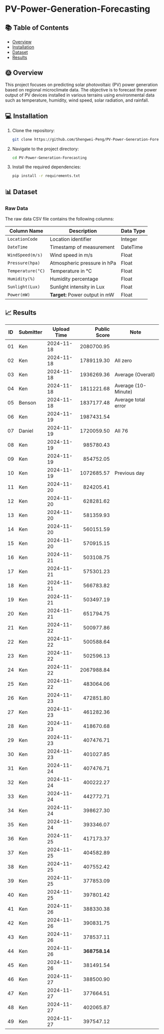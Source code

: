 # PV-Power-Generation-Forecasting

## 📚 Table of Contents
- [Overview](#Overview)
- [Installation](#Installation)
- [Dataset](#Dataset)
- [Results](#Results)

## 🌞 Overview
This project focuses on predicting solar photovoltaic (PV) power generation based on regional microclimate data. The objective is to forecast the power output of PV devices installed in various terrains using environmental data such as temperature, humidity, wind speed, solar radiation, and rainfall.

## 💻 Installation
1. Clone the repository:
    ```sh
    git clone https://github.com/Shengwei-Peng/PV-Power-Generation-Forecasting.git
    ```
2. Navigate to the project directory:
    ```sh
    cd PV-Power-Generation-Forecasting
    ```
3. Install the required dependencies:
    ```sh
    pip install -r requirements.txt
    ```

## 📊 Dataset
### Raw Data
The raw data CSV file contains the following columns:

| **Column Name**       | **Description**                                  | **Data Type** |
| --------------------- | ------------------------------------------------ | ------------- |
| `LocationCode`        | Location identifier                              | Integer       |
| `DateTime`            | Timestamp of measurement                         | DateTime      |
| `WindSpeed(m/s)`      | Wind speed in m/s                                | Float         |
| `Pressure(hpa)`       | Atmospheric pressure in hPa                      | Float         |
| `Temperature(°C)`     | Temperature in °C                                | Float         |
| `Humidity(%)`         | Humidity percentage                              | Float         |
| `Sunlight(Lux)`       | Sunlight intensity in Lux                        | Float         |
| `Power(mW)`           | **Target:** Power output in mW                   | Float         |

## 📈 Results

| ID  | Submitter | Upload Time |  Public Score | Note                |
| --- | --------- | ----------- | -------------:| ------------------- |
| 01  | Ken       | 2024-11-18  |    2080700.95 |                     |
| 02  | Ken       | 2024-11-18  |    1789119.30 | All zero            |
| 03  | Ken       | 2024-11-18  |    1936269.36 | Average (Overall)   |
| 04  | Ken       | 2024-11-18  |    1811221.68 | Average (10-Minute) |
| 05  | Benson    | 2024-11-18  |    1837177.48 | Average total error |
| 06  | Ken       | 2024-11-19  |    1987431.54 |                     |
| 07  | Daniel    | 2024-11-19  |    1720059.50 | All 76              |
| 08  | Ken       | 2024-11-19  |     985780.43 |                     |
| 09  | Ken       | 2024-11-19  |     854752.05 |                     |
| 10  | Ken       | 2024-11-19  |    1072685.57 | Previous day        |
| 11  | Ken       | 2024-11-20  |     824205.41 |                     |
| 12  | Ken       | 2024-11-20  |     628281.62 |                     |
| 13  | Ken       | 2024-11-20  |     581359.93 |                     |
| 14  | Ken       | 2024-11-20  |     560151.59 |                     |
| 15  | Ken       | 2024-11-20  |     570915.15 |                     |
| 16  | Ken       | 2024-11-21  |     503108.75 |                     |
| 17  | Ken       | 2024-11-21  |     575301.23 |                     |
| 18  | Ken       | 2024-11-21  |     566783.82 |                     |
| 19  | Ken       | 2024-11-21  |     503497.19 |                     |
| 20  | Ken       | 2024-11-21  |     651794.75 |                     |
| 21  | Ken       | 2024-11-22  |     500977.86 |                     |
| 22  | Ken       | 2024-11-22  |     500588.64 |                     |
| 23  | Ken       | 2024-11-22  |     502596.13 |                     |
| 24  | Ken       | 2024-11-22  |    2067988.84 |                     |
| 25  | Ken       | 2024-11-22  |     483064.06 |                     |
| 26  | Ken       | 2024-11-23  |     472851.80 |                     |
| 27  | Ken       | 2024-11-23  |     461282.36 |                     |
| 28  | Ken       | 2024-11-23  |     418670.68 |                     |
| 29  | Ken       | 2024-11-23  |     407476.71 |                     |
| 30  | Ken       | 2024-11-23  |     401027.85 |                     |
| 31  | Ken       | 2024-11-24  |     407476.71 |                     |
| 32  | Ken       | 2024-11-24  |     400222.27 |                     |
| 33  | Ken       | 2024-11-24  |     442772.71 |                     |
| 34  | Ken       | 2024-11-24  |     398627.30 |                     |
| 35  | Ken       | 2024-11-24  |     393346.07	|                     |
| 36  | Ken       | 2024-11-25  |     417173.37 |                     |
| 37  | Ken       | 2024-11-25  |     404582.89 |                     |
| 38  | Ken       | 2024-11-25  |     407552.42	|                     |
| 39  | Ken       | 2024-11-25  |     377853.09	|                     |
| 40  | Ken       | 2024-11-25  |     397801.42 |                     |
| 41  | Ken       | 2024-11-26  |     388330.38 |                     |
| 42  | Ken       | 2024-11-26  |     390831.75 |                     |
| 43  | Ken       | 2024-11-26  |     378537.11 |                     |
| 44  | Ken       | 2024-11-26  | **368758.14** |                     |
| 45  | Ken       | 2024-11-26  |     381491.54	|                     |
| 46  | Ken       | 2024-11-27  |     388500.90	|                     |
| 47  | Ken       | 2024-11-27  |     377664.51	|                     |
| 48  | Ken       | 2024-11-27  |     402065.87	|                     |
| 49  | Ken       | 2024-11-27  |     397547.12	|                     |